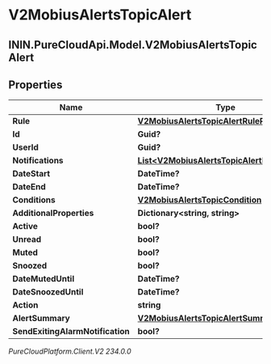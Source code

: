 # V2MobiusAlertsTopicAlert

## ININ.PureCloudApi.Model.V2MobiusAlertsTopicAlert

## Properties

|Name | Type | Description | Notes|
|------------ | ------------- | ------------- | -------------|
| **Rule** | [**V2MobiusAlertsTopicAlertRuleProperties**](V2MobiusAlertsTopicAlertRuleProperties) |  | [optional] |
| **Id** | **Guid?** |  | [optional] |
| **UserId** | **Guid?** |  | [optional] |
| **Notifications** | [**List&lt;V2MobiusAlertsTopicAlertNotification&gt;**](V2MobiusAlertsTopicAlertNotification) |  | [optional] |
| **DateStart** | **DateTime?** |  | [optional] |
| **DateEnd** | **DateTime?** |  | [optional] |
| **Conditions** | [**V2MobiusAlertsTopicCondition**](V2MobiusAlertsTopicCondition) |  | [optional] |
| **AdditionalProperties** | **Dictionary&lt;string, string&gt;** |  | [optional] |
| **Active** | **bool?** |  | [optional] |
| **Unread** | **bool?** |  | [optional] |
| **Muted** | **bool?** |  | [optional] |
| **Snoozed** | **bool?** |  | [optional] |
| **DateMutedUntil** | **DateTime?** |  | [optional] |
| **DateSnoozedUntil** | **DateTime?** |  | [optional] |
| **Action** | **string** |  | [optional] |
| **AlertSummary** | [**V2MobiusAlertsTopicAlertSummary**](V2MobiusAlertsTopicAlertSummary) |  | [optional] |
| **SendExitingAlarmNotification** | **bool?** |  | [optional] |



_PureCloudPlatform.Client.V2 234.0.0_
